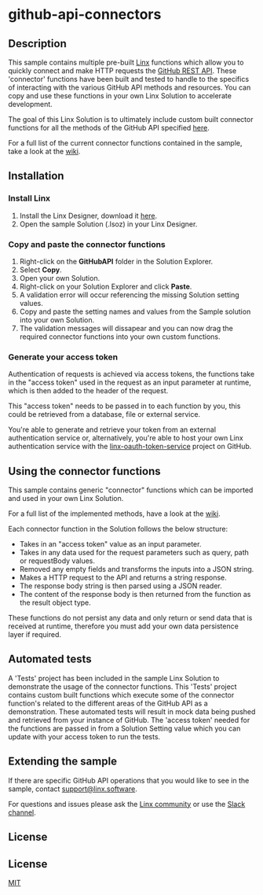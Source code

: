 # github-api-connectors

## Description

This sample contains multiple pre-built [Linx](https://linx.software) functions which allow you to quickly connect and make HTTP requests the [GitHub REST API](https://docs.github.com/en/rest). These 'connector' functions have been built and tested to handle to the specifics of interacting with the various GitHub API methods and resources. You can copy and use these functions in your own Linx Solution to accelerate development. 


The goal of this Linx Solution is to ultimately include custom built connector functions for all the methods of the GitHub API specified [here](https://docs.github.com/en/rest/reference). 

For a full list of the current connector functions contained in the sample, take a look at the [wiki](https://github.com/linx-software/github-api-connectors/wiki/Connector-function-index).

## Installation

### Install Linx

1. Install the Linx Designer, download it [here](https://linx.software/).
2. Open the sample Solution (.lsoz) in your Linx Designer.

### Copy and paste the connector functions

1. Right-click on the **GitHubAPI** folder in the Solution Explorer.
3. Select **Copy**.
4. Open your own Solution.
5. Right-click on your Solution Explorer and click **Paste**.
4. A validation error will occur referencing the missing Solution setting values.
5. Copy and paste the setting names and values from the Sample solution into your own Solution.
6. The validation messages will dissapear and you can now drag the required connector functions into your own custom functions.


### Generate your access token

Authentication of requests is achieved via access tokens, the functions take in the "access token" used in the request as an input parameter at runtime, which is then added to the header of the request. 

This "access token" needs to be passed in to each function by you, this could be retrieved from a database, file or external service. 

You're able to generate and retrieve your token from an external authentication service or, alternatively, you're able to host your own Linx authentication service with the [linx-oauth-token-service](https://github.com/linx-software/linx-oauth2-token-service) project on GitHub. 


## Using the connector functions

This sample contains generic "connector" functions which can be imported and used in your own Linx Solution.

For a full list of the implemented methods, have a look at the [wiki](https://github.com/linx-software/github-api-connectors/wiki/Connector-function-index).
 
Each connector function in the Solution follows the below structure:
- Takes in an "access token" value as an input parameter.
- Takes in any data used for the request parameters such as query, path or requestBody values.
- Removed any empty fields and transforms the inputs into a JSON string.
- Makes a HTTP request to the API and returns a string response.
- The response body string is then parsed using a JSON reader.
- The content of the response body is then returned from the function as the result object type.

These functions do not persist any data and only return or send data that is received at runtime, therefore you must add your own data persistence layer if required.

## Automated tests

A 'Tests' project has been included in the sample Linx Solution to demonstrate the usage of the connector functions. This 'Tests' project contains custom built functions which execute some of the connector function's related to the different areas of the GitHub API as a demonstration. These automated tests will result in mock data being pushed and retrieved from your instance of GitHub. The 'access token' needed for the functions are passed in from a Solution Setting value which you can update with your access token to run the tests.

## Extending the sample

If there are specific GitHub API operations that you would like to see in the sample, contact support@linx.software.

For questions and issues please ask the [Linx community](https://linx/software/community) or use the [Slack channel](https://linxsoftware.slack.com/archives/C01FLBC1XNX). 


## License

## License

[MIT](https://github.com/linx-software/github-api-connectors/blob/main/LICENSE)

